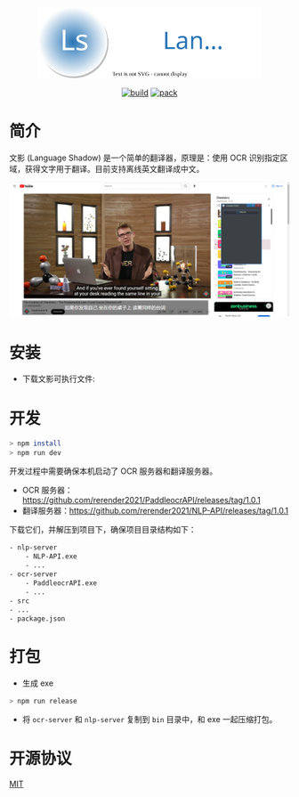 <p align="center">
    <img width="400" src="./docs/images/logo-language-shadow.svg">
</p>

<div align="center">

[![build](https://github.com/rerender2021/ocr-2/actions/workflows/build.yml/badge.svg?branch=main&event=push)](https://github.com/rerender2021/ocr-2/actions/workflows/build.yml) [![pack](https://github.com/rerender2021/ocr-2/actions/workflows/pack.yml/badge.svg?branch=main&event=push)](https://github.com/rerender2021/ocr-2/actions/workflows/pack.yml)

 </div>
 
# 简介

文影 (Language Shadow) 是一个简单的翻译器，原理是：使用 OCR 识别指定区域，获得文字用于翻译。目前支持离线英文翻译成中文。

![language-shadow-usage](./docs/images/language-shadow-usage.png)

# 安装

-   下载文影可执行文件:

# 开发

```bash
> npm install
> npm run dev
```

开发过程中需要确保本机启动了 OCR 服务器和翻译服务器。

-   OCR 服务器：https://github.com/rerender2021/PaddleocrAPI/releases/tag/1.0.1
-   翻译服务器：https://github.com/rerender2021/NLP-API/releases/tag/1.0.1

下载它们，并解压到项目下，确保项目目录结构如下：

```
- nlp-server
    - NLP-API.exe
    - ...
- ocr-server
    - PaddleocrAPI.exe
    - ...
- src
- ...
- package.json
```

# 打包

-   生成 exe

```bash
> npm run release
```

-   将 `ocr-server` 和 `nlp-server` 复制到 `bin` 目录中，和 exe 一起压缩打包。

# 开源协议

[MIT](./LICENSE)
